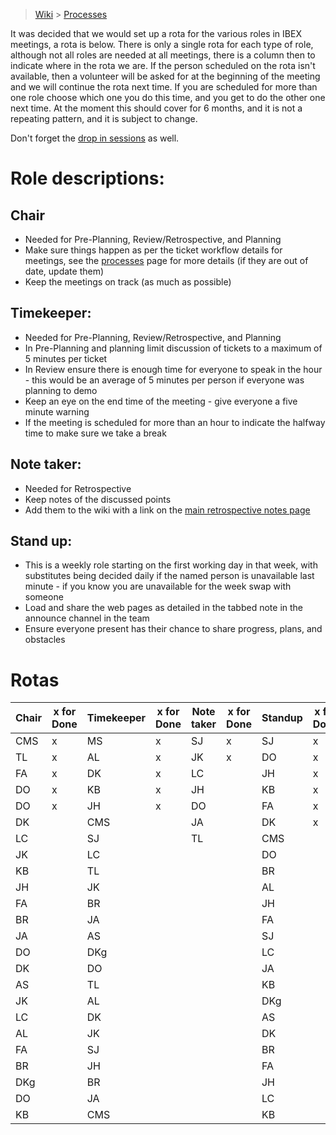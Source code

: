 > [Wiki](Home) > [Processes](Processes)

It was decided that we would set up a rota for the various roles in IBEX meetings, a rota is below. There is only a single rota for each type of role, although not all roles are needed at all meetings, there is a column then to indicate where in the rota we are. If the person scheduled on the rota isn't available, then a volunteer will be asked for at the beginning of the meeting and we will continue the rota next time. If you are scheduled for more than one role choose which one you do this time, and you get to do the other one next time. At the moment this should cover for 6 months, and it is not a repeating pattern, and it is subject to change.

Don't forget the [drop in sessions](https://github.com/ISISComputingGroup/IBEX/wiki/Instrument-Control-Drop-in-Session) as well.

# Role descriptions:
## Chair 
* Needed for Pre-Planning, Review/Retrospective, and Planning
* Make sure things happen as per the ticket workflow details for meetings, see the [processes](Processes) page for more details (if they are out of date, update them)
* Keep the meetings on track (as much as possible)

## Timekeeper:
* Needed for Pre-Planning, Review/Retrospective, and Planning
* In Pre-Planning and planning limit discussion of tickets to a maximum of 5 minutes per ticket
* In Review ensure there is enough time for everyone to speak in the hour - this would be an average of 5 minutes per person if everyone was planning to demo
* Keep an eye on the end time of the meeting - give everyone a five minute warning
* If the meeting is scheduled for more than an hour to indicate the halfway time to make sure we take a break

## Note taker:
* Needed for Retrospective
* Keep notes of the discussed points
* Add them to the wiki with a link on the [main retrospective notes page](Retrospective-Notes)

## Stand up:
* This is a weekly role starting on the first working day in that week, with substitutes being decided daily if the named person is unavailable last minute - if you know you are unavailable for the week swap with someone
* Load and share the web pages as detailed in the tabbed note in the announce channel in the team
* Ensure everyone present has their chance to share progress, plans, and obstacles

# Rotas

| Chair | x for Done | Timekeeper | x for Done | Note taker | x for Done |Standup | x for Done |
| --- | --- | --- | --- | --- | --- |--- | --- |
| CMS | x | MS | x | SJ | x |SJ | x |
| TL | x | AL | x | JK | x |DO | x |
| FA | x | DK | x | LC |  |JH | x |
| DO | x | KB | x | JH |  |KB | x |
| DO | x | JH | x | DO |  |FA | x |
| DK |  | CMS |  | JA |  | DK | x |
| LC |  | SJ |  | TL |  |CMS |  |
| JK |  | LC |  |  |  |DO |  |
| KB |  | TL |  |  |  |BR |  |
| JH |  | JK |  |  |  |AL |  |
| FA |  | BR |  |  |  |JH |  |
| BR |  | JA |  |  |  |FA |  |
| JA |  | AS |  |  |  |SJ |  |
| DO |  | DKg |  |  |  |LC |  |
| DK |  | DO |  |  |  |JA |  |
| AS |  | TL |  |  |  |KB |  |
| JK |  | AL |  |  |  |DKg |  |
| LC |  | DK |  |  |  |AS |  |
| AL |  | JK |  |  |  |DK |  |
| FA |  | SJ |  |  |  |BR |  |
| BR |  | JH |  |  |  |FA |  |
| DKg |  | BR |  |  |  |JH |  |
| DO |  | JA |  |  |  |LC |  |
| KB |  | CMS |  |  |  |KB |  |
